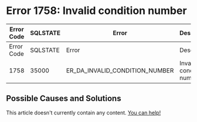 
# Error 1758: Invalid condition number


| Error Code | SQLSTATE | Error | Description |
| --- | --- | --- | --- |
| Error Code | SQLSTATE | Error | Description |
| 1758 | 35000 | ER_DA_INVALID_CONDITION_NUMBER | Invalid condition number |




## Possible Causes and Solutions


This article doesn't currently contain any content. [You can help!](/en/writing-and-editing-knowledge-base-articles/)


